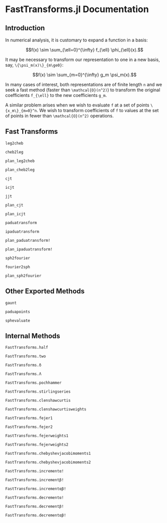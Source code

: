 # FastTransforms.jl Documentation

## Introduction

In numerical analysis, it is customary to expand a function in a basis:
```math
f(x) \sim \sum_{\ell=0}^{\infty} f_{\ell} \phi_{\ell}(x).
```
It may be necessary to transform our representation to one in a new basis, say, ``\{\psi_m(x)\}_{m\ge0}``:
```math
f(x) \sim \sum_{m=0}^{\infty} g_m \psi_m(x).
```
In many cases of interest, both representations are of finite length ``n`` and we seek a fast method (faster than ``\mathcal{O}(n^2)``) to transform the original coefficients ``f_{\ell}`` to the new coefficients ``g_m``.

A similar problem arises when we wish to evaluate ``f`` at a set of points ``\{x_m\}_{m=0}^n``. We wish to transform coefficients of ``f`` to values at the set of points in fewer than ``\mathcal{O}(n^2)`` operations.

## Fast Transforms

```@docs
leg2cheb
```

```@docs
cheb2leg
```

```@docs
plan_leg2cheb
```

```@docs
plan_cheb2leg
```

```@docs
cjt
```

```@docs
icjt
```

```@docs
jjt
```

```@docs
plan_cjt
```

```@docs
plan_icjt
```

```@docs
paduatransform
```

```@docs
ipaduatransform
```

```@docs
plan_paduatransform!
```

```@docs
plan_ipaduatransform!
```

```@docs
sph2fourier
```

```@docs
fourier2sph
```

```@docs
plan_sph2fourier
```

## Other Exported Methods

```@docs
gaunt
```

```@docs
paduapoints
```

```@docs
sphevaluate
```

## Internal Methods

```@docs
FastTransforms.half
```

```@docs
FastTransforms.two
```

```@docs
FastTransforms.δ
```

```@docs
FastTransforms.Λ
```

```@docs
FastTransforms.pochhammer
```

```@docs
FastTransforms.stirlingseries
```

```@docs
FastTransforms.clenshawcurtis
```

```@docs
FastTransforms.clenshawcurtisweights
```

```@docs
FastTransforms.fejer1
```

```@docs
FastTransforms.fejer2
```

```@docs
FastTransforms.fejerweights1
```

```@docs
FastTransforms.fejerweights2
```

```@docs
FastTransforms.chebyshevjacobimoments1
```

```@docs
FastTransforms.chebyshevjacobimoments2
```

```@docs
FastTransforms.incrementα!
```

```@docs
FastTransforms.incrementβ!
```

```@docs
FastTransforms.incrementαβ!
```

```@docs
FastTransforms.decrementα!
```

```@docs
FastTransforms.decrementβ!
```

```@docs
FastTransforms.decrementαβ!
```
